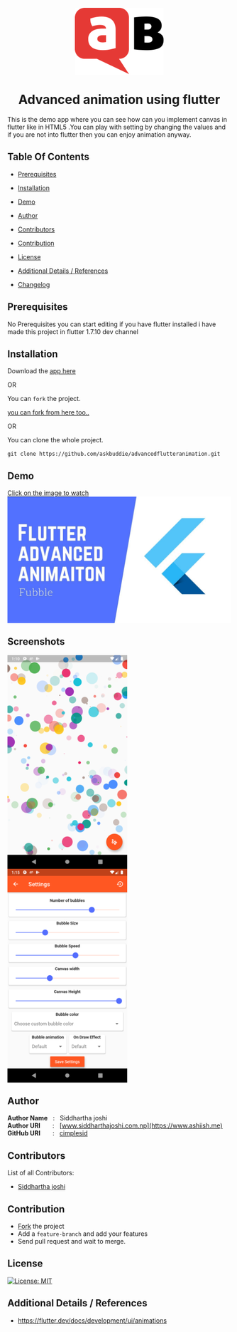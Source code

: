 <p align="center">
    <a href="https://www.askbuddie.com">
        <img src="https://raw.githubusercontent.com/askbuddie/readme/master/ask-buddie-icon-200x150.png" align="center" alt="askbuddie-icon"/>
    </a>
</p>
<h1 align="center" style="border: 0;"> Advanced animation using flutter </h1>

This is the demo app where you can see how can you implement canvas in flutter like in HTML5 .You can play with setting by changing the values and if you are not into flutter  then you can enjoy animation anyway.


## Table Of Contents
 - [Prerequisites](#prerequisites)
 - [Installation](#installation)
 - [Demo](#demo)
 
 - [Author](#author)
 - [Contributors](#contributors)
 - [Contribution](#contribution)
 - [License](#license)
 - [Additional Details / References](#additional-details--references)
 - [Changelog](#changelog)
 
## Prerequisites
 

 

No Prerequisites you can start editing if you have flutter installed i have made this project in flutter 1.7.10 dev channel

 
## Installation

Download the  [app here](https://github.com/askbuddie/advancedflutteranimation/blob/master/fubble2.apk)

OR

You can `fork` the project.

[you can fork from here too..](https://github.com/askbuddie/advancedflutteranimation/fork)

OR

You can clone the whole project.


```
git clone https://github.com/askbuddie/advancedflutteranimation.git
```
 
## Demo
[Click on the image to watch](https://youtu.be/kwtu2Wf1fO8)
    <a href="https://youtu.be/kwtu2Wf1fO8">
        <img src="https://raw.githubusercontent.com/cimplesid/fubble/master/thumb.jpg" align="center" alt="icon"/>
    </a>
    
## Screenshots
 <img src="https://raw.githubusercontent.com/cimplesid/fubble/master/home.png"   align="center" height="480px" /> <img src="https://raw.githubusercontent.com/cimplesid/fubble/master/setting.png" align="center" height="480px" alt="icon"/>
  
 

 
## Author

**Author Name** &nbsp; : &nbsp; Siddhartha joshi <br>
**Author URI** &nbsp; &nbsp; &nbsp; : &nbsp; [www.siddharthajoshi.com.np](https://www.ashiish.me) <br>
**GitHub URI** &nbsp; &nbsp; &nbsp; : &nbsp; [cimplesid](https://github.com/cimplesid)
 
## Contributors

List of all Contributors:
- [Siddhartha joshi](https://github.com/cimplesid)
 
## Contribution


- [Fork](https://github.com/askbuddie/advancedflutteranimation/fork) the project
- Add a `feature-branch` and add your features
- Send pull request and wait to merge.


## License

[![License: MIT](https://img.shields.io/badge/License-MIT-red.svg)](https://opensource.org/licenses/MIT)


## Additional Details / References

- https://flutter.dev/docs/development/ui/animations
 


